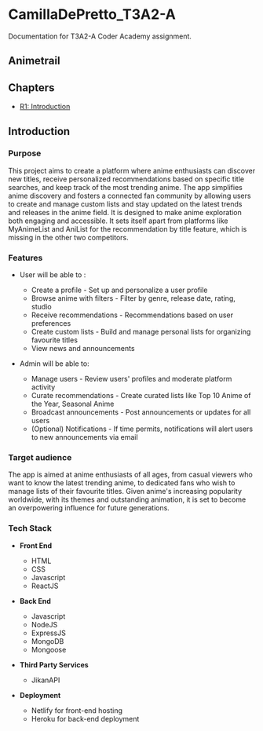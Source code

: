 # CamillaDePretto_T3A2-A
Documentation for T3A2-A Coder Academy assignment. 

## Animetrail 

## Chapters 

- [ R1: Introduction](#introduction)



## Introduction 
### Purpose 
This project aims to create a platform where anime enthusiasts can discover new titles, receive personalized recommendations based on specific title searches, and keep track of the most trending anime. 
The app simplifies anime discovery and fosters a connected fan community by allowing users to create and manage custom lists and stay updated on the latest trends and releases in the anime field. It is designed to make anime exploration both engaging and accessible. 
It sets itself apart from platforms like MyAnimeList and AniList for the recommendation by title feature, which is missing in the other two competitors. 

### Features 

- User will be able to : 
    * Create a profile - Set up and personalize a user profile
    * Browse anime with filters - Filter by genre, release date, rating, studio
    * Receive recommendations - Recommendations based on user preferences 
    * Create custom lists - Build and manage personal lists for organizing favourite titles
    * View news and announcements
      
- Admin will be able to: 
    * Manage users - Review users' profiles and moderate platform activity
    * Curate recommendations - Create curated lists like Top 10 Anime of the Year, Seasonal Anime
    * Broadcast announcements - Post announcements or updates for all users
    * (Optional) Notifications - If time permits, notifications will alert users to new announcements via email 

### Target audience
The app is aimed at anime enthusiasts of all ages, from casual viewers who want to know the latest trending anime, to dedicated fans who wish to manage lists of their favourite titles. Given anime's increasing popularity worldwide, with its themes and outstanding animation, it is set to become an overpowering influence for future generations. 

### Tech Stack 
- **Front End**
  - HTML
  - CSS
  - Javascript
  - ReactJS

- **Back End**
  - Javascript
  - NodeJS
  - ExpressJS
  - MongoDB
  - Mongoose

- **Third Party Services**
  - JikanAPI
 
- **Deployment**
  - Netlify for front-end hosting
  - Heroku for back-end deployment





